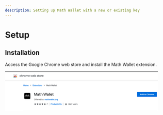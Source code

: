 ```yaml
---
description: Setting up Math Wallet with a new or existing key
---
```


# Setup

## Installation

Access the Google Chrome web store and install the Math Wallet extension.

![](../../.gitbook/assets/screen-shot-2019-09-17-at-4.26.02-pm.png)



